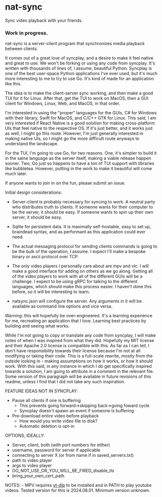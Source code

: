 # nat-sync
Sync video playback with your friends.

### Work in progress.

nat-sync is a server-client program that synchronizes media playback between clients.

It comes out of a great love of syncplay, and a desire to make it feel native and great to use.
We won't be forking or using any code from syncplay. It's written with thousands of lines of, I assume,
beautiful Python. Syncplay is one of the best user-space Python applications I've ever used, but it's
much more interesting to me to try to use Go. It's kind of made for an application like this.

The idea is to make the client-server sync working, and then make a good TUI for it for Linux.
After that, get the TUI to work on MacOS, then a GUI client for Windows, Linux, Web, and MacOS, in that order. 

I'm interested in using the "proper" languages for the GUIs, C# for Windows with their library, 
Swift for MacOS, and C/C++ GTK for Linux. This said, I am very interested if React Native is a good
solution for making cross-platform UIs that feel native to the respective OS. If it's just better,
and it works just as well, I might go this route. However, I'm just generally interested in making
native UIs, so I might go the more difficult route anyways to understand the landscape.

For the TUI, I'm going to use Go, for two reasons. One, it's simpler to build it in the same language as the server itself, making a viable release happen sooner. 
Two, Go just so happens to have a ton of TUI support with libraries like bubbletea. However, putting in the work to make it beautiful will come much later.

If anyone wants to join in on the fun, please submit an issue.

Initial design considerations:

- Server-client is probably necessary for syncing to work. A neutral party who distributes truth to clients.
If someone wants for their computer to be the server, it should be easy. If someone wants to spin up their own server, it should be easy.

- Sqlite for persistent data. It is maximally self-hostable, easy to set up, braindead syntax, and as performant as this application could ever need.

- The actual messaging protocol for sending clients commands is going to be the bulk of the operation, I assume. I expect I'll make a bespoke binary or ascii protocol over TCP. 

- The only video players I personally care about are mpv and vlc. I will make a good interface for adding on others as we go along.
Getting all of the video players to work with all of the different GUIs will be a challenge. I expect to be using gRPC for talking to
the different languages, which should make this process easier. I haven't done this before, so it will be interesting to learn.

- natsync.json will configure the server. Any arguments in it will be available as command line options and vice versa. 

Warning: this will hopefully be over-engineered. It's a learning experience for me, recreating an application that I love.
Learning best practices by building and seeing what works.

While I'm not going to copy or translate any code from syncplay, I will make notes of when I was inspired from what they did.
Hopefully my MIT license and their Apache 2.0 license is compatible with this. As far as I can tell, I don't have responsibility towards their license
because I'm not at all modifying or taking their code. This is a full-scale rewrite, mostly from the outside looking in - making assumptions on how it
works, or how it should work. With this said, in any instance in which I do get specifically inspired towards a solution, I am going to attribute in a comment in the relevant file. 
Some version of this paragraph will be available in future revisions of this readme, unless I find that I did not take any such inspiration.


FEATURE IDEAS NOT IN SYNCPLAY:

- Pause all clients if one is buffering
    - This prevents going forward->skipping back->going foward cycle
    - Syncplay doesn't spawn an event if someone is buffering
- Pre-download entire video before playback
    - How would you write video file to disk?
    - Automatic deletion is opt-in


OPTIONS, IDEALLY:

- Server, client, both (with port numbers for either)
- username, password for server if applicable
- connecting to server X (or from name if in saved_servers.txt)
- path to video player
- args to video player
- DO_NOT_USE_OR_YOU_WILL_BE_FIRED_disable_tls
- bring_your_own_cert_path


NOTES:
    - MPV requires [yt-dlp](https://github.com/yt-dlp/yt-dlp) to be installed and in PATH to play youtube videos. Tested version for this is 2024.08.01. Minimum version unknown.
